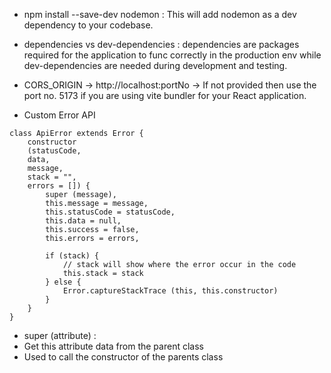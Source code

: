 - npm install --save-dev nodemon : This will add nodemon as a dev dependency to your codebase.

- dependencies vs dev-dependencies : dependencies are packages required for the application to func correctly in the production env while dev-dependencies are needed during development and testing.

- CORS_ORIGIN -> http://localhost:portNo -> If not provided then use the port no. 5173 if you are using vite bundler for your React application.

- Custom Error API

```
class ApiError extends Error {
    constructor 
    (statusCode, 
    data, 
    message,
    stack = "",
    errors = []) {
        super (message),
        this.message = message,
        this.statusCode = statusCode,
        this.data = null,
        this.success = false,
        this.errors = errors,

        if (stack) {
            // stack will show where the error occur in the code
            this.stack = stack
        } else {
            Error.captureStackTrace (this, this.constructor)
        }
    }
}
```

- super (attribute) : 
- Get this attribute data from the parent class 
- Used to call the constructor of the parents class


